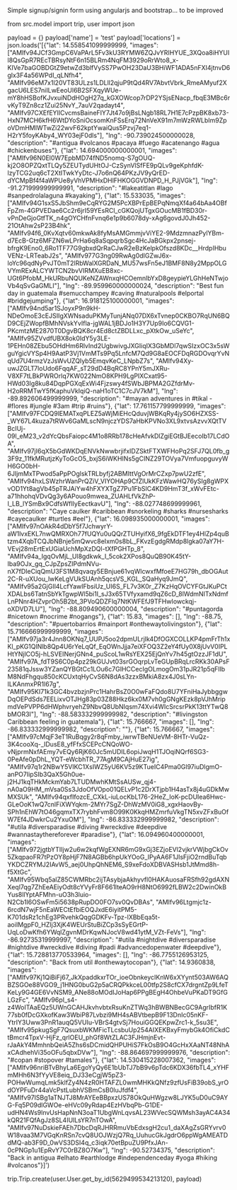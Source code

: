 Simple signup/signin form using angularjs and bootstrap... to be improved


from src.model import trip, user
import json

payload = {}
payload['name'] = 'test'
payload['locations'] = json.loads('[{"lat": 14.558541099999999, "images": ["AMIfv94JCf3GmpC6VaPArL5Fv3kU3RYMW6ZQJvYRIHYUE_3XQoa8iHYUIl8QsGpR7REcTBRsyNtF6n15BLRm4NqFM3929oRrWto8_x-KIVe7baGOBDGtZ9etwZd3blfVySS7PwOH23DaU3BHiWF1ADA5nFXI4jtnvD6glx3F4a56WPdI_qLNfh4", "AMIfv96eM7x1l20VT83ULzs1LDLll2qjuP9tQd4RV7AbvtVbrk_RmeAMyuf2XgacU6LES7niILwEeoUl6B2SFXqyWUe-mY8hHSBofKJvxuiNDdHOgH27q_kGXOWcop7rDP2YSjsENacp_fbqE3MBc6rvKyT9Zn8cz1Zui25NvY_7auV2qadayt4", "AMIfv97CXEfEYlICvcmsBaineFIY7Jt47o9jBsLNgb18RL7H1E7cPzpBK8xb73-HxN7MCH6kfH6WtDYoSniOcsomKnFSsErq72NnVeX91m7mWzRWLbIm9ZpoVDmHMIWTwZi22wvF62kptYwaiQus5Pzvj7eq1-H2rY5foyKAby4_WY03ejF0dls"], "lng": -90.739024500000028, "description": "#antigua #volcanos #pacaya #fuego #acatenango #agua #chickenbuses"}, {"lat": 14.694000000000001, "images": ["AMIfv96N0El0W7EpbMD74fND5nomq-S7gOUQ-kj2O8OPZQxtTLQy5ZEUTydUHtOJ-CzSynVlSfFE9pQLv9geKphfdK-lzyTCG2uq6cT2XtITwkYyDtc-J7o6nQ64PKzJV9yQrED-dYCMpBf4f4aWPUe8yVhVPMHxDHlFHKOGGVDNPD_H_PJjVGk"], "lng": -91.271999999999991, "description": "#lakeatitlan #lago #sanpedrolalaguna #kayaking"}, {"lat": 15.533035, "images": ["AMIfv94G1sxS5JbShm9eCqRYG2M5PcXBPrEpBEPqNmqXf4a64bAa4OBfFpZm-4GPVEDae6Cc2r6jrI59YEsRCl_cGKQojUTgxGOucMB1fBD30r-vPnDeGjoGtfTK_n4gOYCHfnFvnq6e1p9b6078dy-xAg6govdJ0Jh452-21OtAhw2sP23B4hk", "AMIfv94f6_0KvXqtv60mkwAk8fyMsAMGmmjvViYE2-9MdzmnazPylYBm-d7EcB-Gtz6MFZN6wLPrHa6q8aSqpqrbSgc4HcJaBGkpx2pnsej-bfrgK9Eno0_6Ro1TF77G9gbxdQrRaCJwR2eBzKelpkOfszd8KDc__HrdpIHbuVENz-LRTeabJ2s", "AMIfv977G3ng09RwAg0dIGZwJ6x-loYc96qdNyPvJT0mT2lRbWalXGRDaN_MU57wsFn5eJ1BMF8N8y2MppOLGVYmRExALCYWTCN2bvVIRMXuEB8xc-UGt6PfobM_HkURbuNQUKeNZAWnxqHCOemnlbYxD8geypieYLGhHeNTwjoVb4qSvGaGMLI"], "lng": -89.959960000000024, "description": "Best fun day in guatemala #semucchampey #caving #naturalpools #elportal #bridgejumping"}, {"lat": 16.918125100000001, "images": ["AMIfv94nd5ar1SJoyxP9n9kH-NDeOmoE3cEJSIIgXWNsaduPKMyTunjANq07DX6xTvnep0CKBO7RqUN6BQD9CEjZWopfBMhNVskYvIfla-jgWAL1jBDJo1H3Y7Up9Io6CQVG1-PKcmtzME2870T0DgvBQK8cr4Ed8ctZBDLLxc_pXtkOw_uSeYc", "AMIfv95ZVvdfUBX8ok0IdY5y3LE-1PEHn08ZEbu5OHdHm6RlvInd2UgbwivgJXGIiqIX3GbMDl7qwSIzxOC3x5sWguYgicVYSp4H9AatP3Vj1VmMTs9Pq5LnfcM7Qd9G8aEOCFDqRGDOvqrYvNqUd7U4rmzVzJsWvUZQIyb5EmqvKeC_LNpbZ7s", "AMIfv94Xy-uwJZGLT7loUdo6FqqAF_sT29dD4BqRC8YPnY5mJXRu-V8XF7tLBkPWROrlq7KW022NmO8KPH9LgPIXCxat95-HWd03Ig8ku84DqpPGXqExWi4Fjzswy4fSWbJBPMA2GZfdrMv-H2oRRMTwY5fKaphuVkIqiQ-naH1oTC1C7cJV7kM"], "lng": -89.892606499999999, "description": "#mayan adventures in #tikal - #flores #jungle #3am #trip #ruins"}, {"lat": 17.761157799999999, "images": ["AMIfv97FCDQ9lEMATxqPLEZ5aWjMiEHcQduvjWBKqRy4jySO6HZXSS-_WY67L4kuza7tRWv6GaMLscN9njczYDS7aHbKPVNo3XL9xtvsAzvvXQtTVBcIUj-09l_eM23_v2dYcQbsFaiopc4M1o8RRb178cHeAfvkDlZgiEGtBJEecoIb17LCdOA", "AMIfv97jI6qX5bGdWKDqENVkNwwbrjifxIDZSktFTXWFHoPq2SFJ7QL0fb_g3F9z_11fkMRutjzKyToGcO5_bxjS6iWKHINs5gCINZ29TOVya7VmfuopguvyWH6GO0bH-6JIjmMxTPwod5aPpPOglskTRLbyfj2ABMIttVgOrMrCZxp7pwU2zfE", "AMIfv94hxLSWzhrWanPrQZiV_VIYOHAp9CfZlUkKFzWawHQ76ySIg8gWPXvOD1Yt8agVb45pTRJAiYw4hFXYXTgZ7Pu1FbSlC4KD9HmT3f_xWvFEtc-a71hhohqVDvQg3y6APouo9mwea_ZUAHLfVkZhP-I_LB_lYSmBx9CdfsWfIlyEectkavU"], "lng": -88.027748699999961, "description": "Caye caulker #caribbean #snorkeling #sharks #nursesharks #cayecaulker #turtles #eel"}, {"lat": 16.098935000000001, "images": ["AMIfv97nOAkR4dDbY5f7JchwyrY-aW1lvxEKL7nwQMRXOh77fUQYu0uQQrZTUHyifX6_9fgEkDTF1ey4HlZp4quBtzm4XqbTCQJbNBnje5mQwvc8eIxm0s8bL_FKvzEgdgRMdp8lgka07aY7H-VEvj28mErtExUGiaUchMpXzDQl-tXfPGHTp_8", "AMIfv94a_IgqOvMjL_Ul8gdkwk_I_5cok2XPos8QuQB90K45tY-Iba9OJx_gq_CJpZpsZIPdmNVu-nX7fDIeCiqQmU3FS1M8qvaqy5EBnjue61vqWlcwxfMfoeE7HG79h_dbOGAut2C-R-uXUou_lwKeLgVUkSUAnh5qcsVS_KGL_SQaHyq9JmQ", "AMIfv95a2GjGIl4LcfYawIFbsiUz_UI6S_FL7v3K0r_Z7KzHqOVCYFGtJKuPCtXDALbs6TatnSbYkTgwpWl5bi1I_sJ3x65TVfyxamd9qZ6cD_8lWdmNITxNdmfLnPNnr4HZvprOh5B2bt_3PVoQDZFlq7NtKWFEfJ9TFHwIowckqj-oXDVD7LU"], "lng": -88.809490600000004, "description": "#puntagorda #nicetown  #nocrime #nogangs"}, {"lat": 15.83, "images": [], "lng": -88.75, "description": "#puertobarrios #mainport #onthewaytolivingston"}, {"lat": 15.716666999999999, "images": ["AMIfv97ja3r4Jnn8OKNq7_UUPJ5oo2dpmULrjIk4DfOGXCOLLKP4pmFrTh1xKl_pKG1QlNlb8Qp4U6rYeLqQf_EqOWnJjja7eiXFOQ3Z2eY4fUy0X8jUvV0IPLHtYNjlCO5j-hLSVEINerjGNn4_puScoL1wRsYEX25EjQnYv7h45gtOzzJF1dU", "AMIfv97A_fdT9S6C0p4pz29kGUJvt03srGOqrpLvTeGUpBRqLrcRKk30APsF23581qJssw3YZanQYBGtCc1LOu6c7GIHCCecIgOLmogOm31pJR21p5qFlIbM8NdFhgqu850cKCUxtqHyCvS6N8dAs3zzxBMkiA8zx4J0sLYn-ILKAnmxPR1l67g", "AMIfv95KI71k3GC4bvzbzjnPrc1HahrBsZ0O0wFaFQdo8U7YFniHaJybbggwDqOEPdSds7EELixvOTJHg83p03Z88Hkz6kx0M7vh0gGNgKEzk8pVJhMripmdVePVPP6dHWphvryehZ9NbvQ8UbNIqsm74Xvi4WIcSrcsrPkK13ttYTwQ8bMOR3I"], "lng": -88.583332999999982, "description": "#livingston Caribbean feeling in guatemala"}, {"lat": 15.766667, "images": [], "lng": -86.833332999999982, "description": ""}, {"lat": 15.766667, "images": ["AMIfv97cMqjF3eT1RuBqgy2r8qFmby_iwrwTBeNUeVM-8HTr-VuQz-3K4cooXq-_IDusE8_yfFfxSCEPcCNQoWO-vNjprmNxfAEmy7vEQy6RjK60Jc5mUDIL6opiJwqH1TJOqiNQrf6SG3-0PeAfe0pDhL_YQT-eWcbhTR_77AgM9CAjHuE27ig", "AMIfv97q1r2NBwY5VIKC1XsIWZ5yU6KV5z9KTueIC4Pma0Gl97iuDlgmO-anPO7IipSIb3QaX5Gh0ue-j2HJ1kqTHkMckmYab7LTUDMwhKMtSsAUSw_qj4-nA0aO9HM_mVsa0Ss3JdoOfVOpo01QELvP1c2DrXTjpb1H4asTx8j4uGDkMwMXSUk", "AMIfv94qxfIfozcE_CXkL-iuLocKbL176-2HeZ_IoK-pcDUIea6Hwc-GLeOoK1wQ7cnlFiXWYqkm-2MYr7SgZ-DhWzMV0iG8_xgxHaovBy-SPh1nEhW7tO46gqmxTX7rybhFvm8O99K0KkqHMZmrfuVkgTN5xvZFxBuOfW7Ef4JDwkrCu2YxuOM"], "lng": -86.833332999999982, "description": "#utila #diversparadise #diving #wreckdive #deepdive #wannastaythereforever #paradise"}, {"lat": 16.094960400000001, "images": ["AMIfv972jgtbYTIIjw2u6w2kqfWgEXNR6mG9xGj3EZjoEVl2vjkrVWjbgCkOv5ZkqpaoFR7tPzOY8pHjF7N8AGBb6hpUkYOoG_IPyAA6F1JlsFjiO2rndBuTqbYKDCZRYMJ2IAvW5_aej0UhpQhNEM6_S9xeFdoXDBVASHsb1JtMmd8h-f5XtGc", "AMIfv95Wbq5alZ85CWMRbc2ijTAsybjaAkhyvfl0HAKAuosaFRSfh92gdAXNXeql7qg7ZhEeAEiyOdt8cYVyFr8F661lteAO9rH8NtO6992fLBW2c2DwinOkBYus8llYptAFMhn-uO3h3luio-N2Cb1I6OSwFm5i5638pRupDO0FO7sv0QvDBAs", "AMIfv96Ltgmjc1z-6rcdN7wjF5nEaWECtEfbiEOQJxdE6iyitPM5-K701dsRz1chEg3PRvehkQqgGDKFv-Tpz-lXBbEqa5t-aoiIMgpF0_HZlj3XjK4WEUrStuBiZCp3sSyEGrtP-UqLoDwKfh6YWqlZgvnMDrKqwNJocV8wd41ytM_VZt-FeVs"], "lng": -86.92735319999997, "description": "#utila #nightdive #diversparadise #nightdive #wreckdive #diving #padi #advancedopenwater #deepdive"}, {"lat": 15.728813770533964, "images": [], "lng": -86.7755126953125, "description": "Back from util #onthewaytocopan"}, {"lat": 14.9360838, "images": ["AMIfv97Kj1QiBiFj67_JkXpaddkxrTOr_ioeObnkeycIKnW6xXYynt503AW6AQBZSGOe88VGO9_j1HNG0buG2p5aCRQPkkceL00tfp2S8cfCX7drgntZp9LfeTKeLy9G4GE6VvNSM9_ANe88oMOdIJoHap6PPgBEgH4OhbeVuPKaDT9GfGLGzFc", "AMIfv96pI_s4-z4WoITAaEQz5UWnGCAHJkvhvbtxRsuKnZTWq3hBWBNBecGC9AgrIbfR1K77sb0fDcGXkofKaw3WbiP87Lvbzi9MH4sABVtbepB9F13DnIc05nKF-YtrIY3Uww3PnR1auqQ5VUIu-VBrS4gtvSj7HouiGGQEKpwZrc1-k_5su3E", "AMIfv95pkugSgF7QsuxbWKMFicTLcsbuUp254AIXEKBxyFmybGk4OfiCkdCtBmcr4TpxV-HjFz_qrlOEU_phGf8WtZLAC3FJHmjnEvt-rJaAkY4MmhnbQeiA5Zhs6sDCmidQHPUHiS7FkOsB9O4GcHxXAaNT48NhAxCAdhehVi35oOFu5qbxDVw"], "lng": -88.864697999999976, "description": "#copan #stopover #tamales"}, {"lat": 14.530415228007362, "images": ["AMIfv96nriBTvBhyLa6EgoYyQy6E1bUbTJ7bB9v6pTdc6KDX36fbTL4_xYHFmMHh6N3fYyVE8eiq_DJ33eCgjW5pZ3-POHwWumqLmk5klfZy4N4zR0HTAFZL0wmMHKkQNfz9zfUsFiB39obS_yrOdOYPFuDr44aVcPstLubhVSBmCsB0luJfdf4", "AMIfv97ISBg1aTNJTJ8MrAYEeBBpxzUS78OkQuHWgzw8LJYK5uD0uC9AYG-Fq5P09dlGWOe-eHVc09yRdap4EzHVbqPb-G1DE-udHN4Ws9lnvUsHapNnN3oaT1UbgWnLqvsAL23WVecSQWMsh3ayAC4A34kQR21FQfAgJz8SL4IUlLsYR7nTOwA", "AMIfv97NuDskieFAEh7DbcDqRJHRRmuVbEdxsgH2cu1_daXAgZsGRYvrv0W18vaa3M7VGqKnRSn7cvQ8UOJWzjQ7Rq_UuhucGkJgdrO6ppWgAMEATDdMQ-ab3F9D_0wVS3DSI4q_c3iqk70etBpuZU9PfxJAn-0cPNGp1u1EpRvY7C0rBZ8O7Kw"], "lng": -90.52734375, "description": "Back in antigua #elhato #earthlodge #independenceday #yoga #hiking #volcanos"}]')


trip.Trip.create(user.User.get_by_id(5629499534213120), payload)

